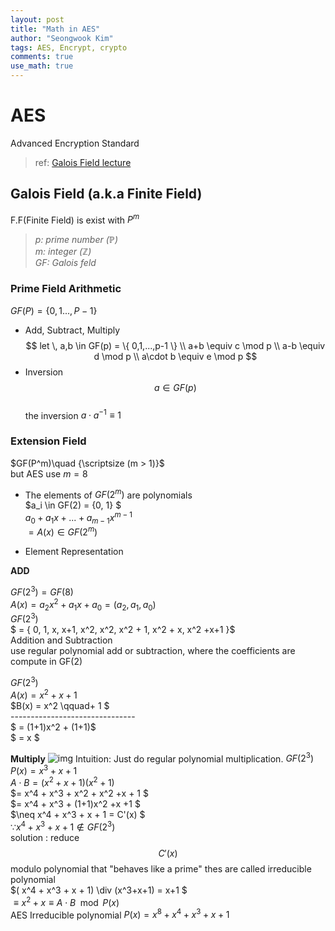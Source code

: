 ```yaml
---
layout: post
title: "Math in AES"
author: "Seongwook Kim"
tags: AES, Encrypt, crypto
comments: true
use_math: true
---
```

# AES
Advanced Encryption Standard
> ref: [Galois Field lecture](https://www.youtube.com/watch?v=x1v2tX4_dkQ&t=3682s)

## Galois Field (a.k.a Finite Field)
F.F(Finite Field) is exist with $P^m$
> *p: prime number ($\mathbb{P}$)*\
*m: integer ($\mathbb{Z}$)*\
*GF: Galois feld*

 
### Prime Field Arithmetic
$GF(P) = \{ 0,1 ...,  P-1 \}$
- Add, Subtract, Multiply
	$$ let \, a,b \in GF(p) = \{ 0,1,...,p-1 \} \\
	a+b \equiv c   \mod p \\
	a-b \equiv d \mod p \\
	a\cdot b \equiv e \mod p
	$$
- Inversion\
	$$a \in GF(p)$$\
	the inversion $a \cdot a^{-1} \equiv  1$

### Extension Field
$GF(P^m)\quad {\scriptsize (m > 1)}$\
but AES use $m = 8$

- The elements of $GF(2^m)$ are polynomials\
 $a_i \in GF(2) = \{0, 1\} $\
 $a_0 +  a_1x + ... + a_{m-1}x^{m-1}$\
 $= A(x) \in GF(2^m)$

- Element Representation

**ADD**

$GF(2^3) = GF(8)$\
$A(x) = a_2x^2 + a_1x + a_0 = (a_2,a_1, a_0)$\
$GF(2^3)$\
$ = \{ 0, 1, x, x+1, x^2, x^2, x^2 + 1, x^2 + x, x^2 +x+1 \}$\
Addition and Subtraction\
use regular polynomial
add or subtraction, where the coefficients are compute in GF(2)
	
$GF(2^3)$\
$A(x) = x^2 + x + 1$\
$B(x) = x^2 \qquad+ 1 $\
-------------------------------\
$ =  (1+1)x^2 + (1+1)$\
$ = x $

**Multiply**
![img](https://t1.daumcdn.net/cfile/tistory/137E4648507E13A031)
Intuition: Just do   regular polynomial multiplication.
$GF(2^3)$\
$P(x) = x^3 + x + 1$\
$A \cdot B = (x^2+x+1)(x^2 + 1)$\
$= x^4 + x^3 + x^2 + x^2 +x + 1 $\
$= x^4 + x^3 + (1+1)x^2 +x +1 $\
$\neq x^4 + x^3 + x + 1 = C'(x) $\
$\because x^4 + x^3 + x + 1  \notin GF(2^3)$\
solution : reduce $$C'(x)$$ modulo polynomial 
that "behaves like a prime" thes are called irreducible polynomial\
$( x^4 + x^3 + x + 1) \div (x^3+x+1) = x+1 $\
$\equiv  x^2 + x \equiv A \cdot B \mod P(x)$\
AES Irreducible polynomial 
$P(x) = x^8 + x^4 + x^3 + x +1$




